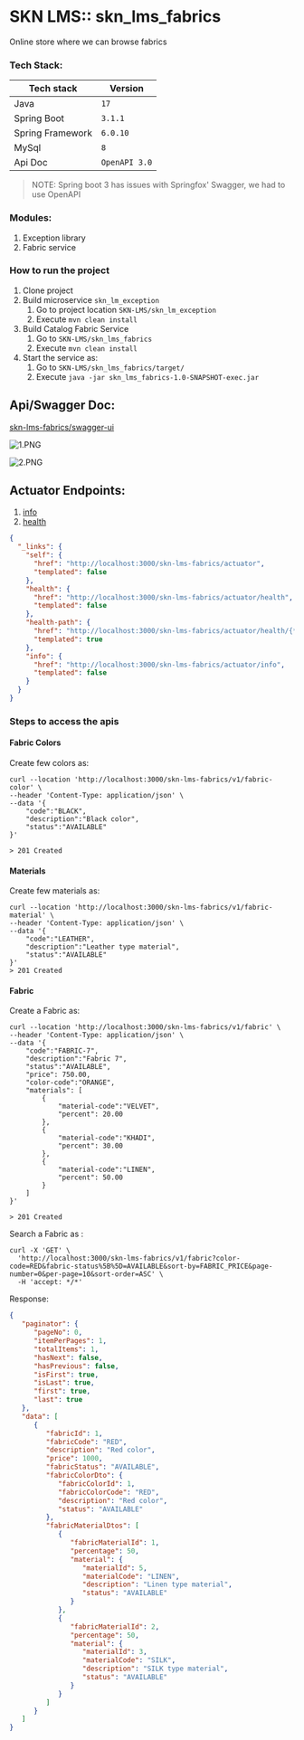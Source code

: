 # SKN LMS:: skn_lms_fabrics
Online store where we can browse fabrics

### Tech Stack:

|Tech stack | Version        |
|----------|----------------|
|Java| `17`           |
|Spring Boot| `3.1.1`        |
|Spring Framework| `6.0.10`       |
|MySql| `8`            |
|Api Doc|  `OpenAPI 3.0` |


> NOTE: Spring boot 3 has issues with Springfox' Swagger, we had to use OpenAPI

### Modules:
1. Exception library
2. Fabric service


### How to run the project
1. Clone project
2. Build microservice `skn_lm_exception`
   1. Go to project location `SKN-LMS/skn_lm_exception`
   2. Execute `mvn clean install`
3. Build Catalog Fabric Service
   1. Go to `SKN-LMS/skn_lms_fabrics`
   2. Execute `mvn clean install`
4. Start the service as:
   1. Go to `SKN-LMS/skn_lms_fabrics/target/`
   2. Execute `java -jar skn_lms_fabrics-1.0-SNAPSHOT-exec.jar`

## Api/Swagger Doc: 
[skn-lms-fabrics/swagger-ui](http://localhost:3000/skn-lms-fabrics/swagger-ui/index.html)

![1.PNG](./skn_lms_fabrics/src/main/resources/static/swagger/1.PNG)

![2.PNG](skn_lms_fabrics/src/main/resources/static/swagger/2.PNG)


## Actuator Endpoints:
1. [info](http://localhost:3000/skn-lms-fabrics/actuator/info)
2. [health](http://localhost:3000/skn-lms-fabrics/actuator/health)

```json
{
  "_links": {
    "self": {
      "href": "http://localhost:3000/skn-lms-fabrics/actuator",
      "templated": false
    },
    "health": {
      "href": "http://localhost:3000/skn-lms-fabrics/actuator/health",
      "templated": false
    },
    "health-path": {
      "href": "http://localhost:3000/skn-lms-fabrics/actuator/health/{*path}",
      "templated": true
    },
    "info": {
      "href": "http://localhost:3000/skn-lms-fabrics/actuator/info",
      "templated": false
    }
  }
}
```

### Steps to access the apis
#### Fabric Colors
Create few colors as:

```shell
curl --location 'http://localhost:3000/skn-lms-fabrics/v1/fabric-color' \
--header 'Content-Type: application/json' \
--data '{
    "code":"BLACK",
    "description":"Black color",
    "status":"AVAILABLE"
}'

> 201 Created
```

#### Materials
Create few materials as:

```shell
curl --location 'http://localhost:3000/skn-lms-fabrics/v1/fabric-material' \
--header 'Content-Type: application/json' \
--data '{
    "code":"LEATHER",
    "description":"Leather type material",
    "status":"AVAILABLE"
}'
> 201 Created
```

#### Fabric

Create a Fabric as:
```shell
curl --location 'http://localhost:3000/skn-lms-fabrics/v1/fabric' \
--header 'Content-Type: application/json' \
--data '{
    "code":"FABRIC-7",
    "description":"Fabric 7",
    "status":"AVAILABLE",
    "price": 750.00,
    "color-code":"ORANGE",
    "materials": [
        {
            "material-code":"VELVET",
            "percent": 20.00
        },
        {
            "material-code":"KHADI",
            "percent": 30.00
        },
        {
            "material-code":"LINEN",
            "percent": 50.00
        }
    ]
}'

> 201 Created
```

Search a Fabric as :

```shell
curl -X 'GET' \
  'http://localhost:3000/skn-lms-fabrics/v1/fabric?color-code=RED&fabric-status%5B%5D=AVAILABLE&sort-by=FABRIC_PRICE&page-number=0&per-page=10&sort-order=ASC' \
  -H 'accept: */*'  
```

Response:
```json
{
   "paginator": {
      "pageNo": 0,
      "itemPerPages": 1,
      "totalItems": 1,
      "hasNext": false,
      "hasPrevious": false,
      "isFirst": true,
      "isLast": true,
      "first": true,
      "last": true
   },
   "data": [
      {
         "fabricId": 1,
         "fabricCode": "RED",
         "description": "Red color",
         "price": 1000,
         "fabricStatus": "AVAILABLE",
         "fabricColorDto": {
            "fabricColorId": 1,
            "fabricColorCode": "RED",
            "description": "Red color",
            "status": "AVAILABLE"
         },
         "fabricMaterialDtos": [
            {
               "fabricMaterialId": 1,
               "percentage": 50,
               "material": {
                  "materialId": 5,
                  "materialCode": "LINEN",
                  "description": "Linen type material",
                  "status": "AVAILABLE"
               }
            },
            {
               "fabricMaterialId": 2,
               "percentage": 50,
               "material": {
                  "materialId": 3,
                  "materialCode": "SILK",
                  "description": "SILK type material",
                  "status": "AVAILABLE"
               }
            }
         ]
      }
   ]
}
```

